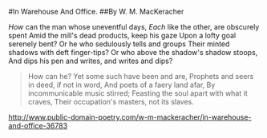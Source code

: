 #In Warehouse And Office.
##By W. M. MacKeracher
    
*How* can the man whose uneventful days,
_Each_ like the other, are obscurely spent
Amid the mill's dead products, keep his gaze
Upon a lofty goal serenely bent?
Or he who sedulously tells and groups
Their minted shadows with deft finger-tips?
Or who above the shadow's shadow stoops,
And dips his pen and writes, and writes and dips?

>How can he? Yet some such have been and are,
Prophets and seers in deed, if not in word,
And poets of a faery land afar,
By incommunicable music stirred;
Feasting the soul apart with what it craves,
Their occupation's masters, not its slaves.

http://www.public-domain-poetry.com/w-m-mackeracher/in-warehouse-and-office-36783
